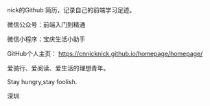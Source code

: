 nick的Github 简历，记录自己的前端学习足迹。

微信公众号：前端入门到精通

微信小程序：宝庆生活小助手

GitHub个人主页： https://cnnicknick.github.io/homepage/homepage/

爱骑行、爱阅读、爱生活的理想青年。

Stay hungry,stay foolish.

深圳
